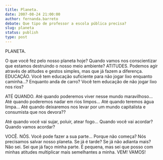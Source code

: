 ```yaml
---
title: Planeta.
date: 2007-08-24 21:00:00
author: fernanda.barreto
debate: Que tipo de professor a escola pública precisa?
slug: planeta
status: publish 
type: post
---
```


PLANETA.  

O que você fez pelo nosso planeta hoje? Quando vamos nos conscientizar que estamos destruindo o nosso meio ambiente? ATITUDES. Podemos agir através de atitudes e gestos simples, mas que já fazem a diferença. EDUCAÇÃO. Você tem educação suficiente para não jogar lixo enquanto caminha...? Enquanto anda de carro? Você tem educação de não jogar lixo nos rios?   

ATÉ QUANDO. Até quando poderemos viver nesse mundo maravilhoso... Até quando poderemos nadar em rios limpos... Até quando teremos água limpa... Até quando deixaremos nos levar por um mundo capitalista e consumista que nos devora??  

Até quando você vai sujar, poluir, atear fogo... Quando você vai acordar? Quando vamos acordar?  

VOCÊ. NÓS. Você pode fazer a sua parte... Porque não começa? Nós precisamos salvar nosso planeta. Se já é tarde? Se já não adianta mais? Não sei. Sei que já faço minha parte. É pequena, mas sei que posso com minhas atitudes multiplicar mais semelhantes a minha. VEM! VAMOS!
